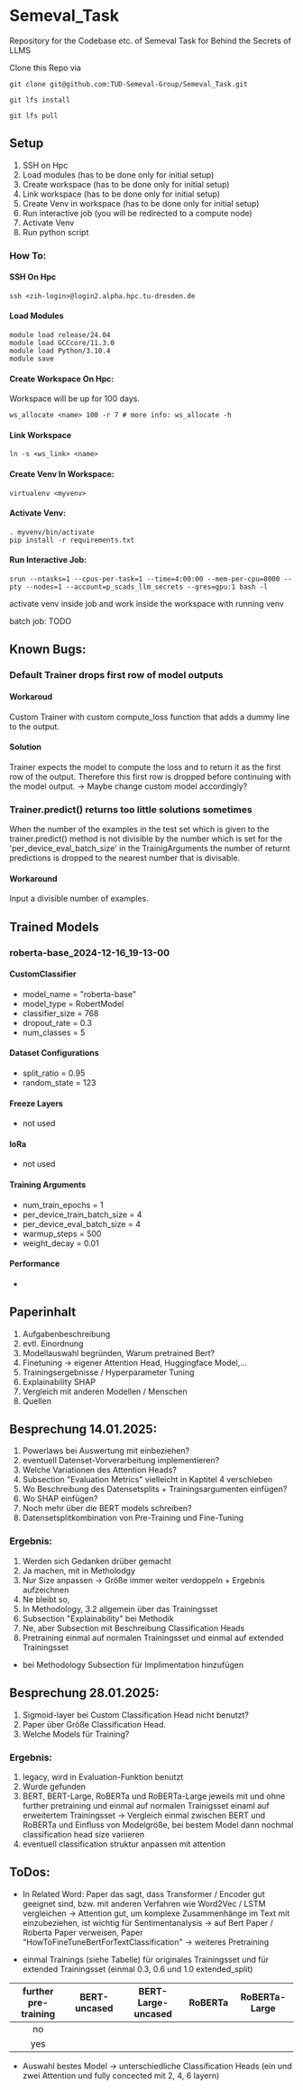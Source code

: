 # Semeval_Task
Repository for the Codebase etc. of Semeval Task for Behind the Secrets of LLMS 


Clone this Repo via
```
git clone git@github.com:TUD-Semeval-Group/Semeval_Task.git
```


```
git lfs install
```

```
git lfs pull
```

## Setup

1. SSH on Hpc
2. Load modules (has to be done only for initial setup)
3. Create workspace (has to be done only for initial setup)
4. Link workspace (has to be done only for initial setup)
5. Create Venv in workspace (has to be done only for initial setup)
6. Run interactive job (you will be redirected to a compute node)
7. Activate Venv 
8. Run python script

### How To:
#### SSH On Hpc
```
ssh <zih-login>@login2.alpha.hpc.tu-dresden.de
```

#### Load Modules

```
module load release/24.04
module load GCCcore/11.3.0
module load Python/3.10.4
module save
```

#### Create Workspace On Hpc:
Workspace will be up for 100 days. 
```
ws_allocate <name> 100 -r 7 # more info: ws_allocate -h
```

#### Link Workspace
```
ln -s <ws_link> <name>
```

#### Create Venv In Workspace:
```
virtualenv <myvenv>
```

#### Activate Venv:
```
. myvenv/bin/activate
pip install -r requirements.txt
```

#### Run Interactive Job:
```
srun --ntasks=1 --cpus-per-task=1 --time=4:00:00 --mem-per-cpu=8000 --pty --nodes=1 --account=p_scads_llm_secrets --gres=gpu:1 bash -l
```

activate venv inside job
and work inside the workspace with running venv

batch job: TODO

## Known Bugs: 

### Default Trainer drops first row of model outputs

#### Workaroud
Custom Trainer with custom compute_loss function that adds a dummy line to the output. 

#### Solution 
Trainer expects the model to compute the loss and to return it as the first row of the output. Therefore this first row is dropped before continuing with the model output. -> Maybe change custom model accordingly?

### Trainer.predict() returns too little solutions sometimes
When the number of the examples in the test set which is given to the trainer.predict() method is not divisible by the number which is set for the 'per_device_eval_batch_size' in the TrainigArguments the number of returnt predictions is dropped to the nearest number that is divisable. 

#### Workaround
Input a divisible number of examples.

## Trained Models 

### roberta-base_2024-12-16_19-13-00

#### CustomClassifier
- model_name = "roberta-base" 
- model_type = RobertModel 
- classifier_size = 768 
- dropout_rate = 0.3 
- num_classes = 5

#### Dataset Configurations
- split_ratio = 0.95 
- random_state = 123 

#### Freeze Layers 
- not used 

#### loRa
- not used 

#### Training Arguments 
- num_train_epochs = 1
- per_device_train_batch_size = 4 
- per_device_eval_batch_size = 4 
- warmup_steps = 500
- weight_decay = 0.01

#### Performance 
- 



## Paperinhalt 
1. Aufgabenbeschreibung 
2. evtl. Einordnung 
3. Modellauswahl begründen, Warum pretrained Bert? 
4. Finetuning -> eigener Attention Head, Huggingface Model,...
5. Trainingsergebnisse / Hyperparameter Tuning 
6. Explainability SHAP
7. Vergleich mit anderen Modellen / Menschen 
8. Quellen


## Besprechung 14.01.2025: 
1. Powerlaws bei Auswertung mit einbeziehen? 
2. eventuell Datenset-Vorverarbeitung implementieren? 
3. Welche Variationen des Attention Heads? 
4. Subsection "Evaluation Metrics" vielleicht in Kaptitel 4 verschieben 
5. Wo Beschreibung des Datensetsplits + Trainingsargumenten einfügen? 
6. Wo SHAP einfügen? 
7. Noch mehr über die BERT models schreiben? 
8. Datensetsplitkombination von Pre-Training und Fine-Tuning

### Ergebnis: 
1. Werden sich Gedanken drüber gemacht 
2. Ja machen, mit in Metholodgy
3. Nur Size anpassen -> Größe immer weiter verdoppeln + Ergebnis aufzeichnen
4. Ne bleibt so, 
5. In Methodology, 3.2 allgemein über das Trainingsset 
6. Subsection "Explainability" bei Methodik 
7. Ne, aber Subsection mit Beschreibung Classification Heads
8. Pretraining einmal auf normalen Trainingsset und einmal auf extended Trainingsset 


- bei Methodology Subsection für Implimentation hinzufügen 

## Besprechung 28.01.2025: 
1. Sigmoid-layer bei Custom Classification Head nicht benutzt? 
2. Paper über Größe Classification Head. 
3. Welche Models für Training? 

### Ergebnis: 
1. legacy, wird in Evaluation-Funktion benutzt
2. Wurde gefunden 
3. BERT, BERT-Large, RoBERTa und RoBERTa-Large jeweils mit und ohne further pretraining und einmal auf normalen Trainigsset einaml auf erweitertem Trainingsset -> Vergleich einmal zwischen BERT und RoBERTa und Einfluss von Modelgröße, bei bestem Model dann nochmal classification head size variieren 
4. eventuell classification struktur anpassen mit attention 


 




## ToDos: 
- In Related Word: Paper das sagt, dass Transformer / Encoder gut geeignet sind, bzw. mit anderen Verfahren wie Word2Vec / LSTM vergleichen -> Attention gut, um komplexe Zusammenhänge im Text mit einzubeziehen, ist wichtig für Sentimentanalysis -> auf Bert Paper / Roberta Paper verweisen, Paper "HowToFineTuneBertForTextClassification" -> weiteres Pretraining 



- einmal Trainings (siehe Tabelle) für originales Trainingsset und für extended Trainingsset (einmal 0.3, 0.6 und 1.0 extended_split)

| further pre-training | BERT-uncased | BERT-Large-uncased | RoBERTa | RoBERTa-Large |
| :------------------: | :--: | :--------: | :-----: | :-----------: |
| no | | | | |
| yes | | | | |    

- Auswahl bestes Model -> unterschiedliche Classification Heads (ein und zwei Attention und fully concected mit 2, 4, 6 layern)
